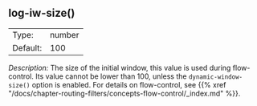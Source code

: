 ---
---
<!-- DISCLAIMER: This file is based on the syslog-ng Open Source Edition documentation https://github.com/balabit/syslog-ng-ose-guides/commit/2f4a52ee61d1ea9ad27cb4f3168b95408fddfdf2 and is used under the terms of The syslog-ng Open Source Edition Documentation License. The file has been modified by Axoflow. -->

## log-iw-size()

|          |        |
| -------- | ------ |
| Type:    | number |
| Default: | 100    |

*Description:* The size of the initial window, this value is used during flow-control. Its value cannot be lower than 100, unless the `dynamic-window-size()` option is enabled. For details on flow-control, see {{% xref "/docs/chapter-routing-filters/concepts-flow-control/_index.md" %}}.

